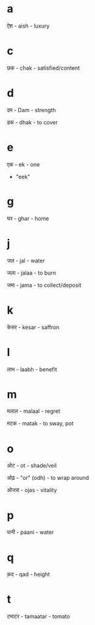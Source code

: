 # a

ऐश - aish - luxury

# c

छक - chak - satisfied/content

# d

दम - Dam - strength

ढक - dhak - to cover

# e

एक  - ek - one
- "eek"

# g

घर - ghar - home

# j

जल - jal - water

जला - jalaa - to burn

जमा - jama - to collect/deposit

# k

केसर - kesar - saffron

# l

लाभ - laabh - benefit

# m

मलाल - malaal - regret

मटक - matak - to sway, pot

# o

ओट - ot - shade/veil

ओढ़ - "or" (odh) - to wrap around

ओजस - ojas - vitality


# p

पानी - paani - water

# q

क़द - qad - height

# t

टमाटर - tamaatar - tomato